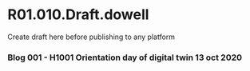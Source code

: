 # R01.010.Draft.dowell
Create draft here before publishing to any platform

### Blog 001 - H1001 Orientation day of digital twin 13 oct 2020
